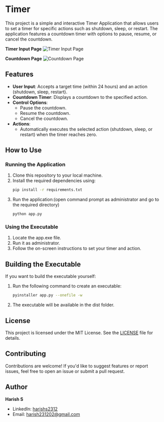 # Timer

This project is a simple and interactive Timer Application that allows users to set a timer for specific actions such as shutdown, sleep, or restart. The application features a countdown timer with options to pause, resume, or cancel the countdown.

**Timer Input Page**
![Timer Input Page](images/timer_page.png)

**Countdown Page**
![Countdown Page](images/countdown_page.png)


## Features

- **User Input**: Accepts a target time (within 24 hours) and an action (shutdown, sleep, restart).
- **Countdown Timer**: Displays a countdown to the specified action.
- **Control Options**:
  - Pause the countdown.
  - Resume the countdown.
  - Cancel the countdown.
- **Actions**:
  - Automatically executes the selected action (shutdown, sleep, or restart) when the timer reaches zero.

## How to Use

### Running the Application
1. Clone this repository to your local machine.
2. Install the required dependencies using:
   ```bash
   pip install -r requirements.txt
3. Run the application:(open command prompt as administrator and go to the required directory)
   ```bash
   python app.py
### Using the Executable
1. Locate the app.exe file.
2. Run it as administrator.
3. Follow the on-screen instructions to set your timer and action.

## Building the Executable
If you want to build the executable yourself:
1. Run the following command to create an executable:
   ```bash
   pyinstaller app.py --onefile -w
2. The executable will be available in the dist folder.

## License
This project is licensed under the MIT License. See the [LICENSE](LICENSE) file for details.

## Contributing
Contributions are welcome! If you'd like to suggest features or report issues, feel free to open an issue or submit a pull request.

## Author

**Harish S**  
- LinkedIn: [harishs2312](https://www.linkedin.com/in/harishs2312)  
- Email: [harish231202@gmail.com](mailto:harish231202@gmail.com)
 



